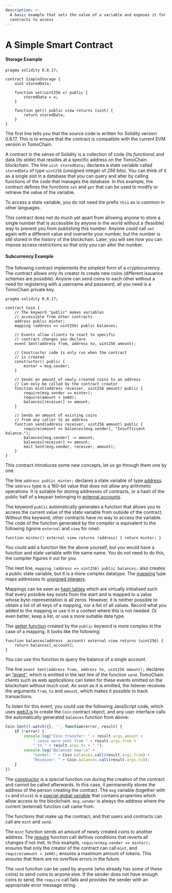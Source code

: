 ```yaml
---
description: >-
  A basic example that sets the value of a variable and exposes it for other
  contracts to access
---
```


# A Simple Smart Contract

#### Storage Example

```solidity
pragma solidity 0.8.17;

contract SimpleStorage {
    uint storedData;

    function set(uint256 x) public {
        storedData = x;
    }

    function get() public view returns (uint) {
        return storedData;
    }
}
```

The first line tells you that the source code is written for Solidity version 0.8.17. This is to ensure that the contract is compatible with the current EVM version in TomoChain.

A contract in the sense of Solidity is a collection of code (its _functions_) and data (its _state_) that resides at a specific address on the TomoChain blockchain. The line `uint storedData;` declares a state variable called `storedData` of type `uint256` (unsigned integer of _256_ bits). You can think of it as a single slot in a database that you can query and alter by calling functions of the code that manages the database. In this example, the contract defines the functions `set` and `get` that can be used to modify or retrieve the value of the variable.

To access a state variable, you do not need the prefix `this` as is common in other languages.

This contract does not do much yet apart from allowing anyone to store a single number that is accessible by anyone in the world without a (feasible) way to prevent you from publishing this number. Anyone could call `set` again with a different value and overwrite your number, but the number is still stored in the history of the blockchain. Later, you will see how you can impose access restrictions so that only you can alter the number.

#### Subcurrency Example

The following contract implements the simplest form of a cryptocurrency. The contract allows only its creator to create new coins (different issuance schemes are possible). Anyone can send coins to each other without a need for registering with a username and password, all you need is a TomoChain private key.

```solidity
pragma solidity 0.8.17;

contract Coin {
    // The keyword "public" makes variables
    // accessible from other contracts
    address public minter;
    mapping (address => uint256) public balances;

    // Events allow clients to react to specific
    // contract changes you declare
    event Sent(address from, address to, uint256 amount);

    // Constructor code is only run when the contract
    // is created
    constructor() public {
        minter = msg.sender;
    }

    // Sends an amount of newly created coins to an address
    // Can only be called by the contract creator
    function mint(address receiver, uint256 amount) public {
        require(msg.sender == minter);
        require(amount < 1e60);
        balances[receiver] += amount;
    }

    // Sends an amount of existing coins
    // from any caller to an address
    function send(address receiver, uint256 amount) public {
        require(amount <= balances[msg.sender], "Insufficient balance.");
        balances[msg.sender] -= amount;
        balances[receiver] += amount;
        emit Sent(msg.sender, receiver, amount);
    }
}
```

This contract introduces some new concepts, let us go through them one by one.

The line `address public minter;` declares a state variable of type [address](https://docs.soliditylang.org/en/v0.8.17/types.html#address). The `address` type is a 160-bit value that does not allow any arithmetic operations. It is suitable for storing addresses of contracts, or a hash of the public half of a keypair belonging to [external accounts](https://docs.soliditylang.org/en/v0.8.17/introduction-to-smart-contracts.html#accounts).

The keyword `public` automatically generates a function that allows you to access the current value of the state variable from outside of the contract. Without this keyword, other contracts have no way to access the variable. The code of the function generated by the compiler is equivalent to the following (ignore `external` and `view` for now):

```solidity
function minter() external view returns (address) { return minter; }
```

You could add a function like the above yourself, but you would have a function and state variable with the same name. You do not need to do this, the compiler figures it out for you.

The next line, `mapping (address => uint256) public balances;` also creates a public state variable, but it is a more complex datatype. The [mapping](https://docs.soliditylang.org/en/v0.8.17/types.html#mapping-types) type maps addresses to [unsigned integers](https://docs.soliditylang.org/en/v0.8.17/types.html#integers).

Mappings can be seen as [hash tables](https://en.wikipedia.org/wiki/Hash\_table) which are virtually initialised such that every possible key exists from the start and is mapped to a value whose byte-representation is all zeros. However, it is neither possible to obtain a list of all keys of a mapping, nor a list of all values. Record what you added to the mapping or use it in a context where this is not needed. Or even better, keep a list, or use a more suitable data type.

The [getter function](https://docs.soliditylang.org/en/v0.8.17/contracts.html#getter-functions) created by the `public` keyword is more complex in the case of a mapping. It looks like the following:

```solidity
function balances(address _account) external view returns (uint256) {
    return balances[_account];
}
```

You can use this function to query the balance of a single account.

The line `event Sent(address from, address to, uint256 amount);` declares an [“event”](https://solidity.readthedocs.io/en/v0.6.3/contracts.html#events), which is emitted in the last line of the function `send`. TomoChain clients such as web applications can listen for these events emitted on the blockchain without much cost. As soon as it is emitted, the listener receives the arguments `from`, `to` and `amount`, which makes it possible to track transactions.

To listen for this event, you could use the following JavaScript code, which uses [web3.js](https://github.com/ethereum/web3.js/) to create the `Coin` contract object, and any user interface calls the automatically generated `balances` function from above:

```javascript
Coin.Sent().watch({}, '', function(error, result) {
    if (!error) {
        console.log("Coin transfer: " + result.args.amount +
            " coins were sent from " + result.args.from +
            " to " + result.args.to + ".");
        console.log("Balances now:\n" +
            "Sender: " + Coin.balances.call(result.args.from) +
            "Receiver: " + Coin.balances.call(result.args.to));
    }
})
```

The [constructor](https://docs.soliditylang.org/en/v0.8.17/contracts.html#constructor) is a special function run during the creation of the contract and cannot be called afterwards. In this case, it permanently stores the address of the person creating the contract. The `msg` variable (together with `tx` and `block`) is a [special global variable](https://docs.soliditylang.org/en/v0.8.17/units-and-global-variables.html#special-variables-functions) that contains properties which allow access to the blockchain. `msg.sender` is always the address where the current (external) function call came from.

The functions that make up the contract, and that users and contracts can call are `mint` and `send`.

The `mint` function sends an amount of newly created coins to another address. The [require](https://docs.soliditylang.org/en/v0.8.17/control-structures.html#assert-and-require) function call defines conditions that reverts all changes if not met. In this example, `require(msg.sender == minter);` ensures that only the creator of the contract can call `mint`, and `require(amount < 1e60);` ensures a maximum amount of tokens. This ensures that there are no overflow errors in the future.

The `send` function can be used by anyone (who already has some of these coins) to send coins to anyone else. If the sender does not have enough coins to send, the `require` call fails and provides the sender with an appropriate error message string.
